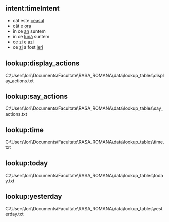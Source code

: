 ## intent:timeIntent
- cât este [ceasul](time)
- cât e [ora](time)
- în ce [an](time) suntem
- în ce [lună](time) suntem
- ce [zi](time) e [azi](today)
- ce [zi](time) a fost [ieri](yesterday)

## lookup:display_actions
C:\Users\lori\Documents\Facultate\RASA_ROMANA\data\lookup_tables\display_actions.txt
## lookup:say_actions
C:\Users\lori\Documents\Facultate\RASA_ROMANA\data\lookup_tables\say_actions.txt
## lookup:time
C:\Users\lori\Documents\Facultate\RASA_ROMANA\data\lookup_tables\time.txt
## lookup:today
C:\Users\lori\Documents\Facultate\RASA_ROMANA\data\lookup_tables\today.txt
## lookup:yesterday
C:\Users\lori\Documents\Facultate\RASA_ROMANA\data\lookup_tables\yesterday.txt
